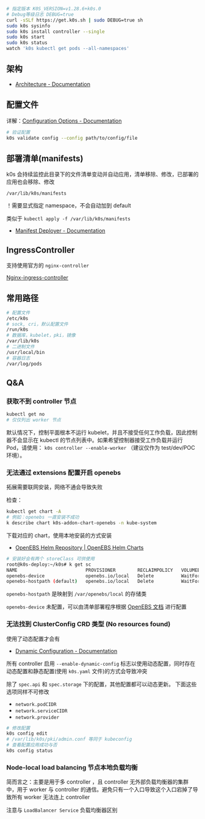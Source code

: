 ```bash
# 指定版本 K0S_VERSION=v1.28.6+k0s.0 
# Debug等级日志 DEBUG=true	
curl -sSLf https://get.k0s.sh | sudo DEBUG=true sh
sudo k0s sysinfo
sudo k0s install controller --single
sudo k0s start
sudo k0s status
watch 'k0s kubectl get pods --all-namespaces'
```

## 架构

- [Architecture - Documentation](https://docs.k0sproject.io/v1.28.6+k0s.0/architecture/)


## 配置文件

详解：[Configuration Options - Documentation](https://docs.k0sproject.io/head/configuration/)

```bash
# 验证配置
k0s validate config --config path/to/config/file
```


## 部署清单(manifests)

k0s 会持续监控此目录下的文件清单变动并自动应用，清单移除、修改，已部署的应用也会移除、修改

`/var/lib/k0s/manifests`

！需要显式指定 namespace，不会自动加到 default

类似于 `kubectl apply -f /var/lib/k0s/manifests`

- [Manifest Deployer - Documentation](https://docs.k0sproject.io/stable/manifests/)


## IngressController

支持使用官方的 `nginx-controller`

[Nginx-ingress-controller](../K8s/组件/Ingress%20Controller/Nginx-ingress-controller.md)


## 常用路径

```bash
# 配置文件
/etc/k0s
# sock, cri，默认配置文件
/run/k0s
# 数据库，kubelet，pki，镜像
/var/lib/k0s
# 二进制文件
/usr/local/bin
# 容器日志
/var/log/pods
```


## Q&A

### 获取不到 controller 节点

```bash
kubectl get no
# 仅仅列出 worker 节点
```

默认情况下，控制平面根本不运行 kubelet，并且不接受任何工作负载，因此控制器不会显示在 kubectl 的节点列表中。如果希望控制器接受工作负载并运行 Pod，请使用： `k0s controller --enable-worker` （建议仅作为 test/dev/POC 环境）。


### 无法通过 extensions 配置开启 openebs

拓展需要联网安装，网络不通会导致失败

检查：

```bash
kubectl get chart -A
# 例如：openebs 一直安装不成功
k describe chart k0s-addon-chart-openebs -n kube-system
```

下载对应的 chart，使用本地安装的方式安装

- [OpenEBS Helm Repository | OpenEBS Helm Charts](https://openebs.github.io/charts/)

```bash
# 安装好会有两个 storeClass 可供使用
root@k0s-deploy:~/k0s# k get sc
NAME                         PROVISIONER        RECLAIMPOLICY   VOLUMEBINDINGMODE      ALLOWVOLUMEEXPANSION   AGE
openebs-device               openebs.io/local   Delete          WaitForFirstConsumer   false                  11m
openebs-hostpath (default)   openebs.io/local   Delete          WaitForFirstConsumer   false                  11m
```

`openebs-hostpath` 是映射到 `/var/openebs/local` 的存储类

`openebs-device` 未配置，可以由清单部署程序根据 [OpenEBS 文档](https://openebs.io/docs/) 进行配置

### 无法找到 ClusterConfig CRD 类型 (No resources found)

使用了动态配置才会有

- [Dynamic Configuration - Documentation](https://docs.k0sproject.io/stable/dynamic-configuration/)

所有 controller 启用 `--enable-dynamic-config` 标志以使用动态配置，同时存在动态配置和静态配置(使用 `k0s.yaml` 文件)的方式会导致冲突

除了 `spec.api` 和 `spec.storage` 下的配置，其他配置都可以动态更新。
下面这些选项同样不可修改

- `network.podCIDR`
- `network.serviceCIDR`
- `network.provider`

```bash
# 修改配置
k0s config edit
# /var/lib/k0s/pki/admin.conf 等同于 kubeconfig
# 查看配置应用成功与否
k0s config status
```

### Node-local load balancing 节点本地负载均衡

简而言之：主要是用于多 controller ，且 controller 无外部负载均衡器的集群中，用于 worker 与 controller 的通信。避免只有一个入口导致这个入口宕掉了导致所有 worker 无法连上 controller

注意与 `LoadBalancer Service` 负载均衡器区别